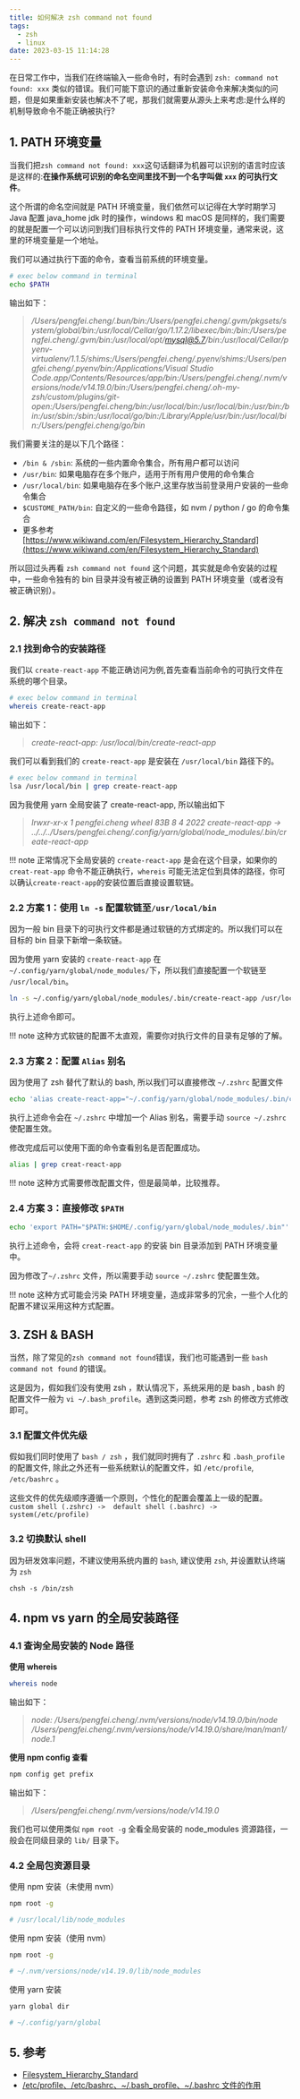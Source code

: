 ```yaml
---
title: 如何解决 zsh command not found
tags:
  - zsh
  - linux
date: 2023-03-15 11:14:28
---
```


在日常工作中，当我们在终端输入一些命令时，有时会遇到 `zsh: command not found: xxx` 类似的错误。我们可能下意识的通过重新安装命令来解决类似的问题，但是如果重新安装也解决不了呢，那我们就需要从源头上来考虑:是什么样的机制导致命令不能正确被执行?

## 1. PATH 环境变量

当我们把`zsh command not found: xxx`这句话翻译为机器可以识别的语言时应该是这样的:**在操作系统可识别的命名空间里找不到一个名字叫做 `xxx` 的可执行文件**。

这个所谓的命名空间就是 PATH 环境变量，我们依然可以记得在大学时期学习 Java 配置 java_home jdk 时的操作，windows 和 macOS 是同样的，我们需要的就是配置一个可以访问到我们目标执行文件的 PATH 环境变量，通常来说，这里的环境变量是一个地址。

我们可以通过执行下面的命令，查看当前系统的环境变量。

```bash
# exec below command in terminal
echo $PATH
```
输出如下：
> */Users/pengfei.cheng/.bun/bin:/Users/pengfei.cheng/.gvm/pkgsets/system/global/bin:/usr/local/Cellar/go/1.17.2/libexec/bin:/bin:/Users/pengfei.cheng/.gvm/bin:/usr/local/opt/mysql@5.7/bin:/usr/local/Cellar/pyenv-virtualenv/1.1.5/shims:/Users/pengfei.cheng/.pyenv/shims:/Users/pengfei.cheng/.pyenv/bin:/Applications/Visual Studio Code.app/Contents/Resources/app/bin:/Users/pengfei.cheng/.nvm/versions/node/v14.19.0/bin:/Users/pengfei.cheng/.oh-my-zsh/custom/plugins/git-open:/Users/pengfei.cheng/bin:/usr/local/bin:/usr/local/bin:/usr/bin:/bin:/usr/sbin:/sbin:/usr/local/go/bin:/Library/Apple/usr/bin:/usr/local/bin:/Users/pengfei.cheng/go/bin*

我们需要关注的是以下几个路径：

- `/bin & /sbin`: 系统的一些内置命令集合，所有用户都可以访问
- `/usr/bin`: 如果电脑存在多个账户，适用于所有用户使用的命令集合
- `/usr/local/bin`: 如果电脑存在多个账户,这里存放当前登录用户安装的一些命令集合
- `$CUSTOME_PATH/bin`: 自定义的一些命令路径，如 nvm / python / go 的命令集合
- 更多参考 [https://www.wikiwand.com/en/Filesystem_Hierarchy_Standard](https://www.wikiwand.com/en/Filesystem_Hierarchy_Standard)

所以回过头再看 `zsh command not found` 这个问题，其实就是命令安装的过程中，一些命令独有的 bin 目录并没有被正确的设置到 PATH 环境变量（或者没有被正确识别）。

## 2. 解决 `zsh command not found`

### 2.1 找到命令的安装路径

我们以 `create-react-app` 不能正确访问为例,首先查看当前命令的可执行文件在系统的哪个目录。

```bash
# exec below command in terminal
whereis create-react-app
```
输出如下：
> *create-react-app: /usr/local/bin/create-react-app*

我们可以看到我们的 `create-react-app` 是安装在 `/usr/local/bin` 路径下的。

```bash
# exec below command in terminal
lsa /usr/local/bin | grep create-react-app
```
因为我使用 yarn 全局安装了 create-react-app, 所以输出如下
> *lrwxr-xr-x    1 pengfei.cheng  wheel    83B  8  4  2022 create-react-app -> ../../../Users/pengfei.cheng/.config/yarn/global/node_modules/.bin/create-react-app*

!!! note 正常情况下全局安装的 `create-react-app` 是会在这个目录，如果你的 `creat-reat-app` 命令不能正确执行，`whereis` 可能无法定位到具体的路径，你可以确认`create-react-app`的安装位置后直接设置软链。

### 2.2 方案 1：使用 `ln -s` 配置软链至`/usr/local/bin`

因为一般 bin 目录下的可执行文件都是通过软链的方式绑定的。所以我们可以在目标的 bin 目录下新增一条软链。

因为使用 yarn 安装的 `create-react-app` 在`~/.config/yarn/global/node_modules/`下，所以我们直接配置一个软链至 `/usr/local/bin`。

```bash
ln -s ~/.config/yarn/global/node_modules/.bin/create-react-app /usr/local/bin
```
执行上述命令即可。

!!! note 这种方式软链的配置不太直观，需要你对执行文件的目录有足够的了解。

### 2.3 方案 2：配置 `Alias` 别名

因为使用了 zsh 替代了默认的 bash, 所以我们可以直接修改 `~/.zshrc` 配置文件

```bash
echo 'alias create-react-app="~/.config/yarn/global/node_modules/.bin/create-react-app"' >> ~/.zshrc
```

执行上述命令会在 `~/.zshrc` 中增加一个 Alias 别名，需要手动 `source ~/.zshrc` 使配置生效。

修改完成后可以使用下面的命令查看别名是否配置成功。
```bash
alias | grep creat-react-app
```

!!! note 这种方式需要修改配置文件，但是最简单，比较推荐。

### 2.4 方案 3：直接修改 `$PATH`

```bash
echo 'export PATH="$PATH:$HOME/.config/yarn/global/node_modules/.bin"' >> ~/.zshrc
```
执行上述命令，会将 `creat-react-app` 的安装 bin 目录添加到 PATH 环境变量中。

因为修改了`~/.zshrc` 文件，所以需要手动 `source ~/.zshrc` 使配置生效。

!!! note 这种方式可能会污染 PATH 环境变量，造成非常多的冗余，一些个人化的配置不建议采用这种方式配置。

## 3. ZSH & BASH

当然，除了常见的`zsh command not found`错误，我们也可能遇到一些 `bash command not found` 的错误。

这是因为，假如我们没有使用 zsh ，默认情况下，系统采用的是 bash , bash 的配置文件一般为 `vi ~/.bash_profile`。遇到这类问题，参考 zsh 的修改方式修改即可。

### 3.1 配置文件优先级

假如我们同时使用了 `bash / zsh` ，我们就同时拥有了 `.zshrc` 和 `.bash_profile` 的配置文件, 除此之外还有一些系统默认的配置文件，如 `/etc/profile`, `/etc/bashrc` 。

这些文件的优先级顺序遵循一个原则，个性化的配置会覆盖上一级的配置。
`custom shell (.zshrc) ->  default shell (.bashrc) -> system(/etc/profile)`

### 3.2 切换默认 shell 

因为研发效率问题，不建议使用系统内置的 `bash`, 建议使用 `zsh`, 并设置默认终端为 `zsh`
```
chsh -s /bin/zsh
```


## 4. npm vs yarn 的全局安装路径

### 4.1 查询全局安装的 Node 路径

**使用 whereis**
```bash
whereis node
```
输出如下：
> *node: /Users/pengfei.cheng/.nvm/versions/node/v14.19.0/bin/node /Users/pengfei.cheng/.nvm/versions/node/v14.19.0/share/man/man1/node.1*

**使用 npm config 查看**
```bash
npm config get prefix
```
输出如下：
> */Users/pengfei.cheng/.nvm/versions/node/v14.19.0*

我们也可以使用类似 `npm root -g` 全看全局安装的 node_modules 资源路径，一般会在同级目录的 `lib/` 目录下。

### 4.2 全局包资源目录

使用 npm 安装（未使用 nvm）
```bash
npm root -g

# /usr/local/lib/node_modules
```

使用 npm 安装（使用 nvm）
```bash
npm root -g

# ~/.nvm/versions/node/v14.19.0/lib/node_modules
```

使用 yarn 安装
```bash
yarn global dir

# ~/.config/yarn/global
```

## 5. 参考

- [Filesystem_Hierarchy_Standard](https://www.wikiwand.com/en/Filesystem_Hierarchy_Standard)
- [/etc/profile、/etc/bashrc、~/.bash_profile、~/.bashrc 文件的作用](https://www.cnblogs.com/cwp-bg/p/8257843.html)